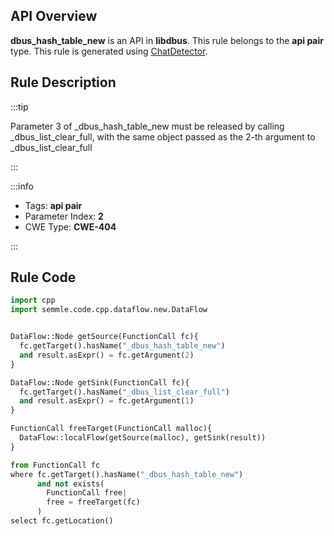 ---
---


## API Overview
**dbus_hash_table_new** is an API in **libdbus**. This rule belongs to the **api pair** type. This rule is generated using [ChatDetector](../../tools/ChatDetector).
## Rule Description

:::tip

Parameter 3 of _dbus_hash_table_new must be released by calling _dbus_list_clear_full, with the same object passed as the 2-th argument to _dbus_list_clear_full

:::

:::info

- Tags: **api pair**
- Parameter Index: **2**
- CWE Type: **CWE-404**

:::

## Rule Code
```python
import cpp
import semmle.code.cpp.dataflow.new.DataFlow


DataFlow::Node getSource(FunctionCall fc){
  fc.getTarget().hasName("_dbus_hash_table_new")
  and result.asExpr() = fc.getArgument(2)
}

DataFlow::Node getSink(FunctionCall fc){
  fc.getTarget().hasName("_dbus_list_clear_full")
  and result.asExpr() = fc.getArgument(1)
}

FunctionCall freeTarget(FunctionCall malloc){
  DataFlow::localFlow(getSource(malloc), getSink(result))
}

from FunctionCall fc
where fc.getTarget().hasName("_dbus_hash_table_new")
      and not exists(
        FunctionCall free| 
        free = freeTarget(fc)
      )
select fc.getLocation()
```